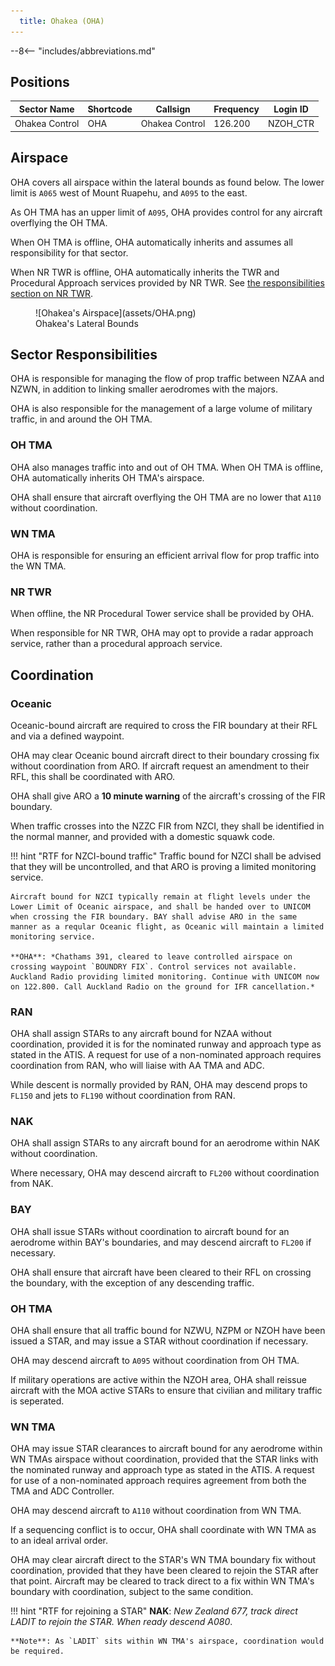 ```yaml
---
  title: Ohakea (OHA)
---
```


--8<-- "includes/abbreviations.md"


## Positions

| Sector Name    | Shortcode | Callsign       | Frequency | Login ID |
| -------------- | --------- | -------------- | --------- | -------- |
| Ohakea Control | OHA       | Ohakea Control | 126.200   | NZOH_CTR |

## Airspace

OHA covers all airspace within the lateral bounds as found below. The lower limit is `A065` west of Mount Ruapehu, and `A095` to the east.

As OH TMA has an upper limit of `A095`, OHA provides control for any aircraft overflying the OH TMA.

When OH TMA is offline, OHA automatically inherits and assumes all responsibility for that sector.

When NR TWR is offline, OHA automatically inherits the TWR and Procedural Approach services provided by NR TWR. See [the responsibilities section on NR TWR](#nr-twr).

<figure markdown> 
  ![Ohakea's Airspace](assets/OHA.png)
  <figcaption>Ohakea's Lateral Bounds</figcaption>
</figure>

## Sector Responsibilities

OHA is responsible for managing the flow of prop traffic between NZAA and NZWN, in addition to linking smaller aerodromes with the majors. 

OHA is also responsible for the management of a large volume of military traffic, in and around the OH TMA.

### OH TMA

OHA also manages traffic into and out of OH TMA. When OH TMA is offline, OHA automatically inherits OH TMA's airspace. 

OHA shall ensure that aircraft overflying the OH TMA are no lower that `A110` without coordination.

### WN TMA

OHA is responsible for ensuring an efficient arrival flow for prop traffic into the WN TMA. 

### NR TWR

When offline, the NR Procedural Tower service shall be provided by OHA. 

When responsible for NR TWR, OHA may opt to provide a radar approach service, rather than a procedural approach service.

## Coordination

### Oceanic

Oceanic-bound aircraft are required to cross the FIR boundary at their RFL and via a defined waypoint. 

OHA may clear Oceanic bound aircraft direct to their boundary crossing fix without coordination from ARO. If aircraft request an amendment to their RFL, this shall be coordinated with ARO.

OHA shall give ARO a **10 minute warning** of the aircraft's crossing of the FIR boundary.

When traffic crosses into the NZZC FIR from NZCI, they shall be identified in the normal manner, and provided with a domestic squawk code. 

!!! hint "RTF for NZCI-bound traffic"
    Traffic bound for NZCI shall be advised that they will be uncontrolled, and that ARO is proving a limited monitoring service.

    Aircraft bound for NZCI typically remain at flight levels under the Lower Limit of Oceanic airspace, and shall be handed over to UNICOM when crossing the FIR boundary. BAY shall advise ARO in the same manner as a reqular Oceanic flight, as Oceanic will maintain a limited monitoring service.

    **OHA**: *Chathams 391, cleared to leave controlled airspace on crossing waypoint `BOUNDRY FIX`. Control services not available. Auckland Radio providing limited monitoring. Continue with UNICOM now on 122.800. Call Auckland Radio on the ground for IFR cancellation.*

### RAN

OHA shall assign STARs to any aircraft bound for NZAA without coordination, provided it is for the nominated runway and approach type as stated in the ATIS. A request for use of a non-nominated approach requires coordination from RAN, who will liaise with AA TMA and ADC.

While descent is normally provided by RAN, OHA may descend props to `FL150` and jets to `FL190` without coordination from RAN.

### NAK

OHA shall assign STARs to any aircraft bound for an aerodrome within NAK without coordination. 

Where necessary, OHA may descend aircraft to `FL200` without coordination from NAK.

### BAY

OHA shall issue STARs without coordination to aircraft bound for an aerodrome within BAY's boundaries, and may descend aircraft to `FL200` if necessary.

OHA shall ensure that aircraft have been cleared to their RFL on crossing the boundary, with the exception of any descending traffic.

### OH TMA

OHA shall ensure that all traffic bound for NZWU, NZPM or NZOH have been issued a STAR, and may issue a STAR without coordination if necessary.

OHA may descend aircraft to `A095` without coordination from OH TMA.

If military operations are active within the NZOH area, OHA shall reissue aircraft with the MOA active STARs to ensure that civilian and military traffic is seperated. 

### WN TMA

OHA may issue STAR clearances to aircraft bound for any aerodrome within WN TMAs airspace without coordination, provided that the STAR links with the nominated runway and approach type as stated in the ATIS. A request for use of a non-nominated approach requires agreement from both the TMA and ADC Controller.

OHA may descend aircraft to `A110` without coordination from WN TMA.

If a sequencing conflict is to occur, OHA shall coordinate with WN TMA as to an ideal arrival order. 

OHA may clear aircraft direct to the STAR's WN TMA boundary fix without coordination, provided that they have been cleared to rejoin the STAR after that point. Aircraft may be cleared to track direct to a fix within WN TMA's boundary with coordination, subject to the same condition.

!!! hint "RTF for rejoining a STAR"
    **NAK**: *New Zealand 677, track direct LADIT to rejoin the STAR. When ready descend A080*.

    **Note**: As `LADIT` sits within WN TMA's airspace, coordination would be required. 